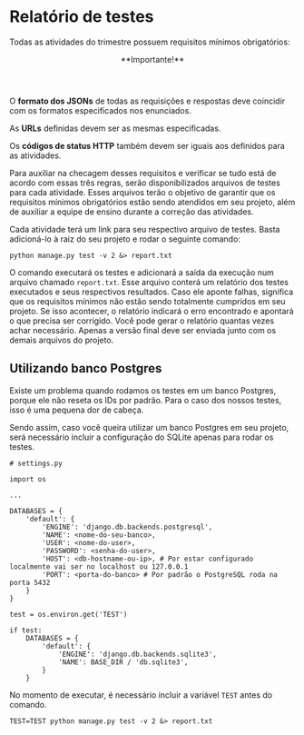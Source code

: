 # Relatório de testes

Todas as atividades do trimestre possuem requisitos mínimos obrigatórios:

<section class="hilightedContet">

<header>**Importante!**</header>

O **formato dos JSONs** de todas as requisições e respostas deve coincidir com os formatos especificados nos enunciados.

As **URLs** definidas devem ser as mesmas especificadas.

Os **códigos de status HTTP** também devem ser iguais aos definidos para as atividades.

</section>

Para auxiliar na checagem desses requisitos e verificar se tudo está de acordo com essas três regras, serão disponibilizados arquivos de testes para cada atividade. Esses arquivos terão o objetivo de garantir que os requisitos mínimos obrigatórios estão sendo atendidos em seu projeto, além de auxiliar a equipe de ensino durante a correção das atividades.

Cada atividade terá um link para seu respectivo arquivo de testes. Basta adicioná-lo à raiz do seu projeto e rodar o seguinte comando:

    python manage.py test -v 2 &> report.txt

O comando executará os testes e adicionará a saída da execução num arquivo chamado `report.txt`. Esse arquivo conterá um relatório dos testes executados e seus respectivos resultados. Caso ele aponte falhas, significa que os requisitos mínimos não estão sendo totalmente cumpridos em seu projeto. Se isso acontecer, o relatório indicará o erro encontrado e apontará o que precisa ser corrigido. Você pode gerar o relatório quantas vezes achar necessário. Apenas a versão final deve ser enviada junto com os demais arquivos do projeto.

## Utilizando banco Postgres

Existe um problema quando rodamos os testes em um banco Postgres, porque ele não reseta os IDs por padrão. Para o caso dos nossos testes, isso é uma pequena dor de cabeça.

Sendo assim, caso você queira utilizar um banco Postgres em seu projeto, será necessário incluir a configuração do SQLite apenas para rodar os testes.

    # settings.py

    import os

    ...

    DATABASES = {
        'default': {
            'ENGINE': 'django.db.backends.postgresql',
            'NAME': <nome-do-seu-banco>,
            'USER': <nome-do-user>,
            'PASSWORD': <senha-do-user>,
            'HOST': <db-hostname-ou-ip>, # Por estar configurado localmente vai ser no localhost ou 127.0.0.1
            'PORT': <porta-do-banco> # Por padrão o PostgreSQL roda na porta 5432
        }
    }

    test = os.environ.get('TEST')

    if test:    
        DATABASES = {
            'default': {
                'ENGINE': 'django.db.backends.sqlite3',
                'NAME': BASE_DIR / 'db.sqlite3',
            }
        }

No momento de executar, é necessário incluir a variável `TEST` antes do comando.

    TEST=TEST python manage.py test -v 2 &> report.txt
